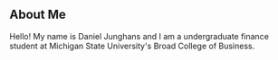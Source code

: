 ## About Me
Hello! My name is Daniel Junghans and I am a undergraduate finance student at Michigan State University's Broad College of Business. 
